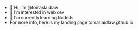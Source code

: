- 👋 Hi, I’m @tomaslaidlaw
- 👀 I’m interested in web dev
- 🌱 I’m currently learning NodeJs
- For more info, here is my landing page tomaslaidlaw.github.io

<!---
tomaslaidlaw/tomaslaidlaw is a ✨ special ✨ repository because its `README.md` (this file) appears on your GitHub profile.
You can click the Preview link to take a look at your changes.
--->
